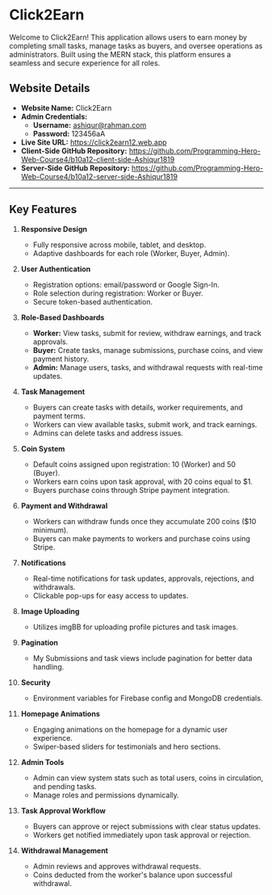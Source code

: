 # Click2Earn

Welcome to Click2Earn! This application allows users to earn money by completing small tasks, manage tasks as buyers, and oversee operations as administrators. Built using the MERN stack, this platform ensures a seamless and secure experience for all roles.

## Website Details

- **Website Name:** Click2Earn
- **Admin Credentials:**
  - **Username:** ashiqur@rahman.com
  - **Password:** 123456aA
- **Live Site URL:** https://click2earn12.web.app
- **Client-Side GitHub Repository:** 
https://github.com/Programming-Hero-Web-Course4/b10a12-client-side-Ashiqur1819
- **Server-Side GitHub Repository:** 
https://github.com/Programming-Hero-Web-Course4/b10a12-server-side-Ashiqur1819

---

## Key Features

1. **Responsive Design**
   - Fully responsive across mobile, tablet, and desktop.
   - Adaptive dashboards for each role (Worker, Buyer, Admin).

2. **User Authentication**
   - Registration options: email/password or Google Sign-In.
   - Role selection during registration: Worker or Buyer.
   - Secure token-based authentication.

3. **Role-Based Dashboards**
   - **Worker:** View tasks, submit for review, withdraw earnings, and track approvals.
   - **Buyer:** Create tasks, manage submissions, purchase coins, and view payment history.
   - **Admin:** Manage users, tasks, and withdrawal requests with real-time updates.

4. **Task Management**
   - Buyers can create tasks with details, worker requirements, and payment terms.
   - Workers can view available tasks, submit work, and track earnings.
   - Admins can delete tasks and address issues.

5. **Coin System**
   - Default coins assigned upon registration: 10 (Worker) and 50 (Buyer).
   - Workers earn coins upon task approval, with 20 coins equal to $1.
   - Buyers purchase coins through Stripe payment integration.

6. **Payment and Withdrawal**
   - Workers can withdraw funds once they accumulate 200 coins ($10 minimum).
   - Buyers can make payments to workers and purchase coins using Stripe.

7. **Notifications**
   - Real-time notifications for task updates, approvals, rejections, and withdrawals.
   - Clickable pop-ups for easy access to updates.

8. **Image Uploading**
   - Utilizes imgBB for uploading profile pictures and task images.

9. **Pagination**
   - My Submissions and task views include pagination for better data handling.

10. **Security**
    - Environment variables for Firebase config and MongoDB credentials.

11. **Homepage Animations**
    - Engaging animations on the homepage for a dynamic user experience.
    - Swiper-based sliders for testimonials and hero sections.

12. **Admin Tools**
    - Admin can view system stats such as total users, coins in circulation, and pending tasks.
    - Manage roles and permissions dynamically.

13. **Task Approval Workflow**
    - Buyers can approve or reject submissions with clear status updates.
    - Workers get notified immediately upon task approval or rejection.

14. **Withdrawal Management**
    - Admin reviews and approves withdrawal requests.
    - Coins deducted from the worker's balance upon successful withdrawal.


